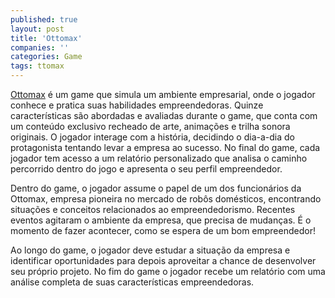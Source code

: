 ```yaml
---
published: true
layout: post
title: 'Ottomax'
companies: ''
categories: Game
tags: ttomax
---
```

<a href="http://ottomax.com.br/" target="_blank">Ottomax</a>
 é um game que simula um ambiente empresarial, onde o jogador conhece e pratica suas habilidades empreendedoras. Quinze características são abordadas e avaliadas durante o game, que conta com um conteúdo exclusivo recheado de arte, animações e trilha sonora originais. O jogador interage com a história, decidindo o dia-a-dia do protagonista tentando levar a empresa ao sucesso. No final do game, cada jogador tem acesso a um relatório personalizado que analisa o caminho percorrido dentro do jogo e apresenta o seu perfil empreendedor.







Dentro do game, o jogador assume o papel de um dos funcionários da Ottomax, empresa pioneira no mercado de robôs domésticos, encontrando situações e conceitos relacionados ao empreendedorismo. Recentes eventos agitaram o ambiente da empresa, que precisa de mudanças. É o momento de fazer acontecer, como se espera de um bom empreendedor!







Ao longo do game, o jogador deve estudar a situação da empresa e identificar oportunidades para depois aproveitar a chance de desenvolver seu próprio projeto. No fim do game o jogador recebe um relatório com uma análise completa de suas características empreendedoras.





